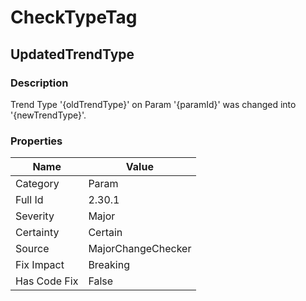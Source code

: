 ﻿---  
uid: MajorChangeChecker_2_30_1  
---

# CheckTypeTag

## UpdatedTrendType

### Description

Trend Type '{oldTrendType}' on Param '{paramId}' was changed into '{newTrendType}'.

### Properties

| Name         | Value              |
| ------------ | ------------------ |
| Category     | Param              |
| Full Id      | 2.30.1             |
| Severity     | Major              |
| Certainty    | Certain            |
| Source       | MajorChangeChecker |
| Fix Impact   | Breaking           |
| Has Code Fix | False              |
